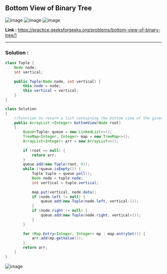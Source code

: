## Bottom View of Binary Tree

![image](https://github.com/alkabharti/Trees/assets/23376002/f9ce1fd6-73ea-48b1-a994-0851a3126bf5)
![image](https://github.com/alkabharti/Trees/assets/23376002/c855636a-6db0-4a3e-9481-c1ac19a3699e)
![image](https://github.com/alkabharti/Trees/assets/23376002/179e7c99-8d80-4b8a-8862-ccaf83a59170)

**Link :** https://practice.geeksforgeeks.org/problems/bottom-view-of-binary-tree/1

----------------------------------------------------------------------------------------------------------------------------------------------------------------------------------


### Solution :


```java
class Tuple {
    Node node;
    int vertical;
    
    public Tuple(Node node, int vertical) {
        this.node = node;
        this.vertical = vertical;
    }
}

class Solution
{
    //Function to return a list containing the bottom view of the given tree.
    public ArrayList <Integer> bottomView(Node root)
    {
        Queue<Tuple> queue = new LinkedList<>();
        TreeMap<Integer, Integer> map = new TreeMap<>();
        ArrayList<Integer> arr = new ArrayList<>();
        
        if (root == null) {
            return arr;
        }
        queue.add(new Tuple(root, 0));
        while (!queue.isEmpty()) {
            Tuple tuple = queue.poll();
            Node node = tuple.node;
            int vertical = tuple.vertical;
            
            map.put(vertical, node.data);
            if (node.left != null) {
                queue.add(new Tuple(node.left, vertical-1));
            }
            if (node.right != null) {
                queue.add(new Tuple(node.right, vertical+1));
            }
        }
        
        for (Map.Entry<Integer, Integer> mp : map.entrySet()) {
            arr.add(mp.getValue());
        }
        return arr;
    }
}

```

![image](https://github.com/alkabharti/Trees/assets/23376002/35805213-7875-43dc-9a69-b3185dd04f5c)




